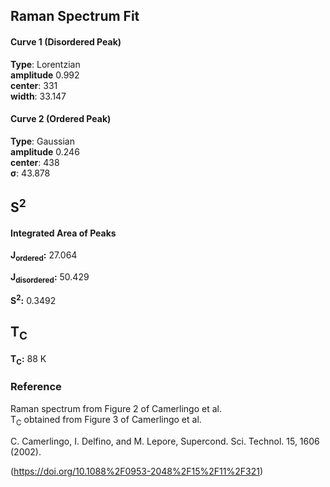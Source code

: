 ## Raman Spectrum Fit

#### Curve 1 (Disordered Peak)
**Type**: Lorentzian\
**amplitude** 0.992\
**center**: 331 \
**width**: 33.147

#### Curve 2 (Ordered Peak)
**Type**: Gaussian\
**amplitude** 0.246\
**center**: 438\
**σ**: 43.878



## S<sup>2</sup>

#### Integrated Area of Peaks
**J<sub>ordered</sub>:** 27.064

**J<sub>disordered</sub>:** 50.429

**S<sup>2</sup>:** 0.3492

## T<sub>C</sub>
**T<sub>C</sub>:**  88 K


### Reference
Raman spectrum from Figure 2 of Camerlingo et al.\
T<sub>C</sub> obtained from Figure 3 of Camerlingo et al.


C. Camerlingo, I. Delfino, and M. Lepore, Supercond. Sci. Technol. 15, 1606 (2002).

(https://doi.org/10.1088%2F0953-2048%2F15%2F11%2F321)
